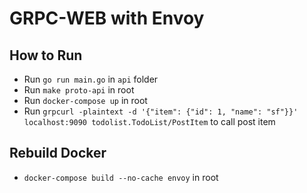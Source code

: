 # GRPC-WEB with Envoy

## How to Run

- Run `go run main.go` in `api` folder
- Run `make proto-api` in root
- Run `docker-compose up` in root
- Run `grpcurl -plaintext -d '{"item": {"id": 1, "name": "sf"}}' localhost:9090 todolist.TodoList/PostItem` to
  call post item

## Rebuild Docker

- `docker-compose build --no-cache envoy` in root
